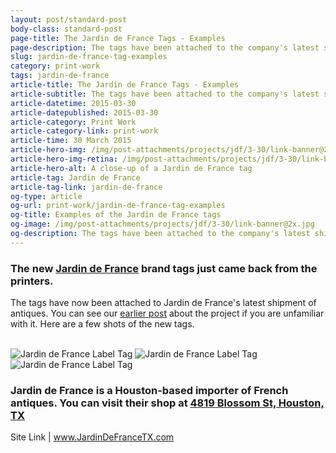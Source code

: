 ```yaml
---
layout: post/standard-post
body-class: standard-post
page-title: The Jardin de France Tags - Examples
page-description: The tags have been attached to the company's latest shipment of antiques
slug: jardin-de-france-tag-examples
category: print-work
tags: jardin-de-france
article-title: The Jardin de France Tags - Examples
article-subtitle: The tags have been attached to the company's latest shipment of antiques
article-datetime: 2015-03-30
article-datepublished: 2015-03-30
article-category: Print Work
article-category-link: print-work
article-time: 30 March 2015
article-hero-img: /img/post-attachments/projects/jdf/3-30/link-banner@2x.jpg
article-hero-img-retina: /img/post-attachments/projects/jdf/3-30/link-banner@2x.jpg
article-hero-alt: A close-up of a Jardin de France tag
article-tag: Jardin de France
article-tag-link: jardin-de-france
og-type: article
og-url: print-work/jardin-de-france-tag-examples
og-title: Examples of the Jardin de France tags
og-image: /img/post-attachments/projects/jdf/3-30/link-banner@2x.jpg
og-description: The tags have been attached to the company's latest shipment of antiques
---
```

<div class="row margin-bottom">
	<h3 class="margin-bottom">The new <a href="http://jardindefrancetx.com" target="_blank" class="simple">Jardin de France</a> brand tags just came back from the printers.</h3>
	<p>The tags have now been attached to Jardin de France's latest shipment of antiques. You can see our <a href="/web-design/jardin-de-france-branding" class="underlined">earlier post</a> about the project if you are unfamiliar with it. Here are a few shots of the new tags.</p>
	<br>
	<img src="{{ site.blog_cdn }}/img/post-attachments/projects/jdf/3-30/jdf-tag-1.jpg" class="black-border margin-bottom" alt="Jardin de France Label Tag">
	<img src="{{ site.blog_cdn }}/img/post-attachments/projects/jdf/3-30/jdf-tag-2.jpg" class="black-border margin-bottom" alt="Jardin de France Label Tag">
	<img src="{{ site.blog_cdn }}/img/post-attachments/projects/jdf/3-30/jdf-tag-3.jpg" class="black-border margin-bottom" alt="Jardin de France Label Tag">
	<br>
</div>
<div class="row">
	<h3 class="margin-bottom">Jardin de France is a Houston-based importer of French antiques. You can visit their shop at <a href="https://goo.gl/maps/94K5Lov32qw" class="underlined" target="_blank">4819 Blossom St, Houston, TX</a></h3>
	<p class="header">Site Link | <a href="http://jardindefrancetx.com" class="simple" target="_blank">www.JardinDeFranceTX.com</a></p>
</div>